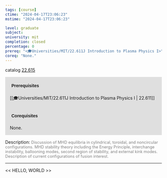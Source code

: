 ```yaml
---
tags: [course]
ctime: "2024-04-17T23:06:23"
mstime: "2024-04-17T23:06:23"

level: graduate
subject: 
university: mit
completion: closed
percentage: 0
prereq: "<🎓Universities/MIT/22.611J Introduction to Plasma Physics I>"
coreq: "None."
---
```


catalog [22.615](http://student.mit.edu/catalog/m22c.html#22.615)

<span style="display: block; padding: 15px; background-color: rgb(100, 100, 100, 0.2);"><font id="m_prereq2767_0" style="display: block; font-family: Arial, sans-serif; font-weight: bold; padding: 5px">Prerequisites</font><br><span id="prereq2767_0">[[🎓Universities/MIT/22.611J Introduction to Plasma Physics I | 22.611]]</span></span>
<span style="display: block; padding: 15px; background-color: rgb(100, 100, 100, 0.2);"><font id="m_coreq2767_0" style="display: block; font-family: Arial, sans-serif; font-weight: bold; padding: 5px">Corequisites</font><br><span id="coreq2767_0">None.</span></span>

<font style="">Description:</font>
<font style="color: grey; font-size: 0.8rem;">Discussion of MHD equilibria in cylindrical, toroidal, and noncircular configurations. MHD stability theory including the Energy Principle, interchange instability, ballooning modes, second region of stability, and external kink modes. Description of current configurations of fusion interest.</font>



---

<< HELLO, WORLD >>
